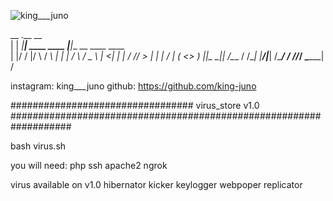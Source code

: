 ![king___juno](./images/logo.png)  


 __   .__                      __                     
|  | _|__| ____    ____       |__|__ __  ____   ____  
|  |/ /  |/    \  / ___\      |  |  |  \/    \ /  _ \ 
|    <|  |   |  \/ /_/  >     |  |  |  /   |  (  <_> )
|__|_ \__|___|  /\___  /  /\__|  |____/|___|  /\____/ 
     \/       \//_____/   \______|          \/        

instagram: king___juno
github: https://github.com/king-juno

################################# virus_store v1.0 ###################################################################

bash virus.sh

you will need:
	php
	ssh
	apache2
	ngrok

virus available on v1.0
hibernator
kicker
keylogger
webpoper
replicator
